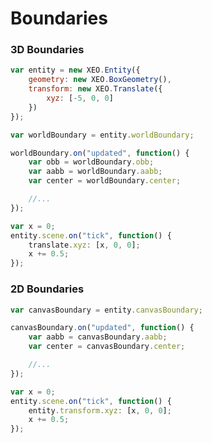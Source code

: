 # Boundaries

### 3D Boundaries


```` javascript
var entity = new XEO.Entity({
    geometry: new XEO.BoxGeometry(),
    transform: new XEO.Translate({
        xyz: [-5, 0, 0]
    })
});
````

````javascript
var worldBoundary = entity.worldBoundary;

worldBoundary.on("updated", function() {
    var obb = worldBoundary.obb;
    var aabb = worldBoundary.aabb;
    var center = worldBoundary.center;

    //...
});
````

````javascript
var x = 0;
entity.scene.on("tick", function() {
    translate.xyz: [x, 0, 0];
    x += 0.5;
});
````
  
### 2D Boundaries


```` javascript
var canvasBoundary = entity.canvasBoundary;

canvasBoundary.on("updated", function() {
    var aabb = canvasBoundary.aabb;
    var center = canvasBoundary.center;

    //...
});
````


````javascript
var x = 0;
entity.scene.on("tick", function() {
    entity.transform.xyz: [x, 0, 0];
    x += 0.5;
});
````


